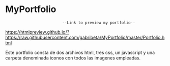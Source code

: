 # MyPortfolio

                             --Link to preview my portfolio--
https://htmlpreview.github.io/?https://raw.githubusercontent.com/gabribeta/MyPortfolio/master/Portfolio.html

Este portfolio consta de dos archivos html, tres css, un javascript y una carpeta denominada iconos con todos las imagenes empleadas.
